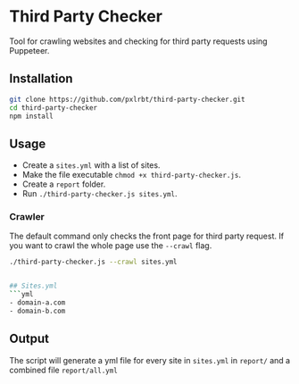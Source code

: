 # Third Party Checker

Tool for crawling websites and checking for third party requests using Puppeteer.

## Installation

```bash
git clone https://github.com/pxlrbt/third-party-checker.git
cd third-party-checker
npm install
```

## Usage
- Create a `sites.yml` with a list of sites.
- Make the file executable `chmod +x third-party-checker.js`.
- Create a `report` folder.
- Run `./third-party-checker.js sites.yml`.

### Crawler
The default command only checks the front page for third party request. If you want to crawl the whole page use the `--crawl` flag.

```sh
./third-party-checker.js --crawl sites.yml


## Sites.yml
```yml
- domain-a.com
- domain-b.com
```

## Output
The script will generate a yml file for every site in `sites.yml` in `report/` and a combined file `report/all.yml`

